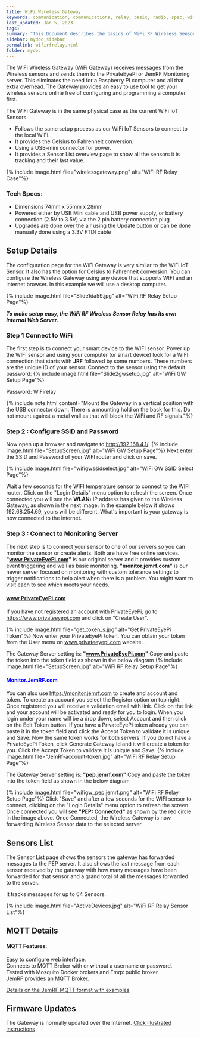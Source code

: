 ```yaml
---
title: WiFi Wireless Gateway
keywords: communication, communications, relay, basic, radio, spec, wifi, sensor
last_updated: Jan 5, 2023
tags:
summary: "This Document describes the basics of WiFi RF Wireless Sensor Relay,or WiFi Wireless Gateway"
sidebar: mydoc_sidebar
permalink: wifirfrelay.html
folder: mydoc
---
```


The WiFi Wireless Gateway (WiFi Gateway) receives messages from the Wireless sensors and sends them to the PrivateEyePi or JemRF Monitoring server. This eliminates the need for a Raspberry PI computer and all that extra overhead. The Gateway provides an easy to use tool to get your wireless sensors online free of configuring and programming a computer first.<br />

The WiFi Gateway is in the same physical case as the current WiFi IoT Sensors.
 * Follows the same setup process as our WiFi IoT Sensors to connect to the local WiFi.
 * It provides the Celsius to Fahrenheit conversion.
 * Using a USB-mini connector for power.
 * It provides a Sensor List overview page to show all the sensors it is tracking and their last value.

{% include image.html file="wirelessgateway.png" alt="WiFi RF Relay Case"%}

### Tech Specs:
* Dimensions 74mm x 55mm x 28mm
* Powered either by USB Mini cable and USB power supply, or battery connection (2.5V to 3.5V) via the 2 pin battery connection plug
* Upgrades are done over the air using the Update button or can be done manually done using a 3.3V FTDI cable


## Setup Details
The configuration page for the WiFi Gateway is very similar to the WiFi IoT Sensor.  It also has the option for Celsius to Fahrenheit conversion.
You can configure the Wireless Gateway using any device that supports WIFI and an internet browser. In this example we will use a desktop computer.

{% include image.html file="Slide1da59.jpg" alt="WiFi RF Relay Setup Page"%}


***To make setup easy, the WiFi RF Wireless Sensor Relay has its own internal Web Server.***

### Step 1 Connect to WiFi

The first step is to connect your smart device to the WIFI sensor. Power up the WIFI sensor and using your computer (or smart device) look for a WIFI connection that starts with **JRF** followed by some numbers. These numbers are the unique ID of your sensor. Connect to the sensor using the default password:
{% include image.html file="Slide2gwsetup.jpg" alt="WiFi GW Setup Page"%}


Password: WiFirelay

{% include note.html content="Mount the Gateway in a vertical position with the USB connector down. There is a mounting hold on the back for this. Do not mount against a metal wall as that will block the WiFi and RF signals."%}

### Step 2 : Configure SSID and Password
Now open up a browser  and navigate to http://192.168.4.1/.
{% include image.html file="SetupScreen.jpg" alt="WiFi GW Setup Page"%}
Next enter the SSID and Password of your WIFI router and click on save.


{% include image.html file="wifigwssidselect.jpg" alt="WiFi GW SSID Select Page"%}

Wait a few seconds for the WIFI temperature sensor to connect to the WIFI router. Click on the "Login Details" menu option to refresh the screen. Once connected you will see the **WLAN:** IP address has given to the Wireless Gateway, as shown in the next image. In the example below it shows 192.68.254.69, yours will be different. What's important is your gateway is now connected to the internet.

### Step 3 : Connect to Monitoring Server
The next step is to connect your sensor to one of our servers so you can monitor the sensor or create alerts.  Both are have free online services.
**"www.PrivateEyePi.com"** is our original server and it provides custom event triggering and well as basic monitoring.
**"monitor.jemrf.com"** is our newer server focused on monitoring with custom tolerance settings to trigger notifications to help alert when there is a problem.  You might want to visit each to see which meets your needs.

#### <span style="color:blue">www.PrivateEyePi.com</span>

If you have not registered an account with PrivateEyePi, go to https://www.privateeyepi.com and click on "Create User".

{% include image.html file="get_token_s.jpg" alt="Get PrivateEyePi Token"%}
Now enter your PrivateEyePi token. You can obtain your token from the User menu on www.privateeyepi.com website.
.

 The Gateway Server setting is: **"www.PrivateEyePi.com"**
 Copy and paste the token into the token field as shown in the below diagram
{% include image.html file="SetupScreen.jpg" alt="WiFi RF Relay Setup Page"%}


#### <span style="color:blue">Monitor.JemRF.com</span>
 You can also use https://monitor.jemrf.com to create and account and token.
 To create an account you select the Register option on top right. Once registered you will receive a validation email with link. Click on the link and your account will be activated and ready for you to login.
 When you login under your name will be a drop down, select Account and then click on the Edit Token button. If you have a PrivateEyePi token already you can paste it in the token field and click the Accept Token to validate it is unique and Save. Now the same token works for both servers.
 If you do not have a PrivateEyePi Token, click Generate Gateway Id and it will create a token for you. Click the Accept Token to validate it is unique and Save.
{% include image.html file="JemRf-account-token.jpg" alt="WiFi RF Relay Setup Page"%}

 The Gateway Server setting is: **"pep.jemrf.com"**
 Copy and paste the token into the token field as shown in the below diagram

{% include image.html file="wifigw_pep.jemrf.png" alt="WiFi RF Relay Setup Page"%}
Click "Save" and after a few seconds for the WIFI sensor to connect, clicking on the "Login Details" menu option to refresh the screen. Once connected you will see **"PEP: Connected"** as shown by the red circle in the image above. Once Connected, the Wireless Gateway is now forwarding Wireless Sensor data to the selected server.

## Sensors List
The Sensor List page shows the sensors the gateway has forwarded messages to the PEP server. It also shows the last message from each sensor received by the gateway with how many messages have been forwarded for that sensor and a grand total of all the messages forwarded to the server.

It tracks messages for up to 64 Sensors.

{% include image.html file="ActiveDevices.jpg" alt="WiFi RF Relay Sensor List"%}

## MQTT Details
#### MQTT Features:
Easy to configure web interface.<br />
Connects to MQTT Broker with or without a username or password.<br />
Tested with Mosquito Docker brokers and Emqx public broker.<br />
JemRF provides an MQTT Broker.

[Details on the JemRF MQTT format with examples](gatewaymqtt.html)

## Firmware Updates
The Gateway is normally updated over the Internet.
[Click Illustrated instructions](wifi-gw-update.html)

